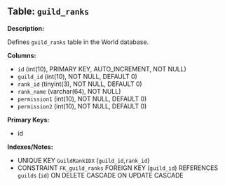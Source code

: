 ## Table: `guild_ranks`

**Description:**

Defines `guild_ranks` table in the World database.

**Columns:**
- `id` (int(10), PRIMARY KEY, AUTO_INCREMENT, NOT NULL)
- `guild_id` (int(10), NOT NULL, DEFAULT 0)
- `rank_id` (tinyint(3), NOT NULL, DEFAULT 0)
- `rank_name` (varchar(64), NOT NULL)
- `permission1` (int(10), NOT NULL, DEFAULT 0)
- `permission2` (int(10), NOT NULL, DEFAULT 0)

**Primary Keys:**
- id

**Indexes/Notes:**
- UNIQUE KEY `GuildRankIDX` (`guild_id`,`rank_id`)
- CONSTRAINT `FK_guild_ranks` FOREIGN KEY (`guild_id`) REFERENCES `guilds` (`id`) ON DELETE CASCADE ON UPDATE CASCADE